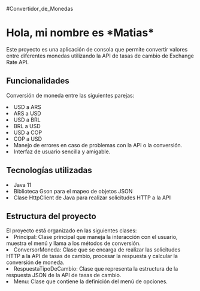 #Convertidor_de_Monedas

<h1>Hola, mi nombre es *Matias* </h1>

Este proyecto es una aplicación de consola que permite convertir valores entre diferentes monedas utilizando la API de tasas de cambio de Exchange Rate API.

<h2>Funcionalidades</h2>

Conversión de moneda entre las siguientes parejas:
<li>USD a ARS</li>
<li>ARS a USD</li>
<li>USD a BRL</li>
<li>BRL a USD</li>
<li>USD a COP</li>
<li>COP a USD</li>
<li>Manejo de errores en caso de problemas con la API o la conversión.</li>
<li>Interfaz de usuario sencilla y amigable.</li>


<h2>Tecnologías utilizadas</h2>
<li>Java 11</li>
<li>Biblioteca Gson para el mapeo de objetos JSON</li>
<li>Clase HttpClient de Java para realizar solicitudes HTTP a la API</li>


<h2>Estructura del proyecto</h2>
El proyecto está organizado en las siguientes clases:

<li>Principal: Clase principal que maneja la interacción con el usuario, muestra el menú y llama a los métodos de conversión.</li>
<li>ConversorMoneda: Clase que se encarga de realizar las solicitudes HTTP a la API de tasas de cambio, procesar la respuesta y calcular la conversión de moneda.</li>
<li>RespuestaTipoDeCambio: Clase que representa la estructura de la respuesta JSON de la API de tasas de cambio.</li>
<li>Menu: Clase que contiene la definición del menú de opciones.</li>
